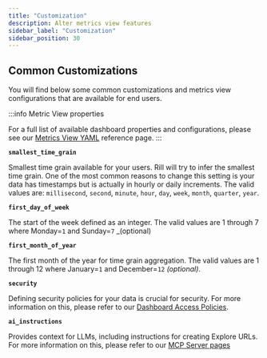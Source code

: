 ```yaml
---
title: "Customization"
description: Alter metrics view features
sidebar_label: "Customization"
sidebar_position: 30
---
```


## Common Customizations

You will find below some common customizations and metrics view configurations that are available for end users. 

:::info Metric View properties

For a full list of available dashboard properties and configurations, please see our [Metrics View YAML](/reference/project-files/metrics-views.md) reference page.
:::


**`smallest_time_grain`**

Smallest time grain available for your users. Rill will try to infer the smallest time grain. One of the most common reasons to change this setting is your data has timestamps but is actually in hourly or daily increments. The valid values are: `millisecond`, `second`, `minute`, `hour`, `day`, `week`, `month`, `quarter`, `year`.

**`first_day_of_week`**

The start of the week defined as an integer. The valid values are 1 through 7 where Monday=`1` and Sunday=`7` _(optional)

**`first_month_of_year`**


The first month of the year for time grain aggregation. The valid values are 1 through 12 where January=`1` and December=`12` _(optional)_.


**`security`**

Defining security policies for your data is crucial for security. For more information on this, please refer to our [Dashboard Access Policies](/manage/security.md).

**`ai_instructions`**

Provides context for LLMs, including instructions for creating Explore URLs. For more information on this, please refer to our [MCP Server pages](/explore/mcp.md)